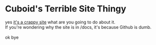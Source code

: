 # Cuboid's Terrible Site Thingy

yes [it's a crappy site](https://cuboidraptor.github.io/me/) what are you going to do about it. \
If you're wondering why the site is in \/docs, it's because Github is dumb. \
\
ok bye 